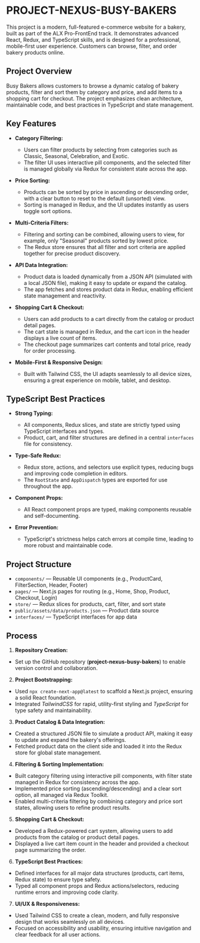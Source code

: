 # PROJECT-NEXUS-BUSY-BAKERS

This project is a modern, full-featured e-commerce website for a bakery, built as part of the ALX Pro-FrontEnd track. It demonstrates advanced React, Redux, and TypeScript skills, and is designed for a professional, mobile-first user experience. Customers can browse, filter, and order bakery products online.

## Project Overview

Busy Bakers allows customers to browse a dynamic catalog of bakery products, filter and sort them by category and price, and add items to a shopping cart for checkout. The project emphasizes clean architecture, maintainable code, and best practices in TypeScript and state management.

## Key Features

- **Category Filtering:**

  - Users can filter products by selecting from categories such as Classic, Seasonal, Celebration, and Exotic.
  - The filter UI uses interactive pill components, and the selected filter is managed globally via Redux for consistent state across the app.

- **Price Sorting:**

  - Products can be sorted by price in ascending or descending order, with a clear button to reset to the default (unsorted) view.
  - Sorting is managed in Redux, and the UI updates instantly as users toggle sort options.

- **Multi-Criteria Filters:**

  - Filtering and sorting can be combined, allowing users to view, for example, only "Seasonal" products sorted by lowest price.
  - The Redux store ensures that all filter and sort criteria are applied together for precise product discovery.

- **API Data Integration:**

  - Product data is loaded dynamically from a JSON API (simulated with a local JSON file), making it easy to update or expand the catalog.
  - The app fetches and stores product data in Redux, enabling efficient state management and reactivity.

- **Shopping Cart & Checkout:**

  - Users can add products to a cart directly from the catalog or product detail pages.
  - The cart state is managed in Redux, and the cart icon in the header displays a live count of items.
  - The checkout page summarizes cart contents and total price, ready for order processing.

- **Mobile-First & Responsive Design:**
  - Built with Tailwind CSS, the UI adapts seamlessly to all device sizes, ensuring a great experience on mobile, tablet, and desktop.

## TypeScript Best Practices

- **Strong Typing:**

  - All components, Redux slices, and state are strictly typed using TypeScript interfaces and types.
  - Product, cart, and filter structures are defined in a central `interfaces` file for consistency.

- **Type-Safe Redux:**

  - Redux store, actions, and selectors use explicit types, reducing bugs and improving code completion in editors.
  - The `RootState` and `AppDispatch` types are exported for use throughout the app.

- **Component Props:**

  - All React component props are typed, making components reusable and self-documenting.

- **Error Prevention:**
  - TypeScript's strictness helps catch errors at compile time, leading to more robust and maintainable code.

## Project Structure

- `components/` — Reusable UI components (e.g., ProductCard, FilterSection, Header, Footer)
- `pages/` — Next.js pages for routing (e.g., Home, Shop, Product, Checkout, Login)
- `store/` — Redux slices for products, cart, filter, and sort state
- `public/assets/data/products.json` — Product data source
- `interfaces/` — TypeScript interfaces for app data

## Process

1. **Repository Creation:**

- Set up the GitHub repository (**project-nexus-busy-bakers**) to enable version control and collaboration.

2. **Project Bootstrapping:**

- Used `npx create-next-app@latest` to scaffold a Next.js project, ensuring a solid React foundation.
- Integrated _TailwindCSS_ for rapid, utility-first styling and _TypeScript_ for type safety and maintainability.

3. **Product Catalog & Data Integration:**

- Created a structured JSON file to simulate a product API, making it easy to update and expand the bakery's offerings.
- Fetched product data on the client side and loaded it into the Redux store for global state management.

4. **Filtering & Sorting Implementation:**

- Built category filtering using interactive pill components, with filter state managed in Redux for consistency across the app.
- Implemented price sorting (ascending/descending) and a clear sort option, all managed via Redux Toolkit.
- Enabled multi-criteria filtering by combining category and price sort states, allowing users to refine product results.

5. **Shopping Cart & Checkout:**

- Developed a Redux-powered cart system, allowing users to add products from the catalog or product detail pages.
- Displayed a live cart item count in the header and provided a checkout page summarizing the order.

6. **TypeScript Best Practices:**

- Defined interfaces for all major data structures (products, cart items, Redux state) to ensure type safety.
- Typed all component props and Redux actions/selectors, reducing runtime errors and improving code clarity.

7. **UI/UX & Responsiveness:**

- Used Tailwind CSS to create a clean, modern, and fully responsive design that works seamlessly on all devices.
- Focused on accessibility and usability, ensuring intuitive navigation and clear feedback for all user actions.
